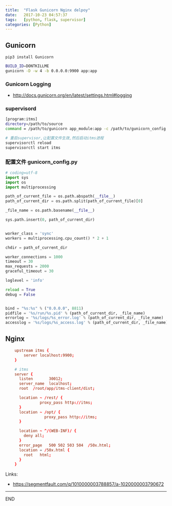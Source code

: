 ```yaml
---
title:  "Flask Gunicorn Nginx delpoy"
date:   2017-10-23 04:57:37
tags:   [python, flask, supervisor]
categories: [Python]
---
```


## Gunicorn

```
pip3 install Gunicorn
```

```sh
BUILD_ID=DONTKILLME
gunicorn -D -w 4 -b 0.0.0.0:9900 app:app
```

### Gunicorn Logging

- http://docs.gunicorn.org/en/latest/settings.html#logging

### supervisord

```sh
[program:itms]
directory=/path/to/source
command = /path/to/gunicorn app_module:app -c /path/to/gunicorn_config.py
```

```sh
# 重启supervisor,让配置文件生效,然后启动itms进程
supervisorctl reload
supervisorctl start itms
```


### 配置文件 gunicorn_config.py

```python
# coding=utf-8
import sys
import os
import multiprocessing

path_of_current_file = os.path.abspath(__file__)
path_of_current_dir = os.path.split(path_of_current_file)[0]

_file_name = os.path.basename(__file__)

sys.path.insert(0, path_of_current_dir)


worker_class = 'sync'
workers = multiprocessing.cpu_count() * 2 + 1

chdir = path_of_current_dir

worker_connections = 1000
timeout = 30
max_requests = 2000
graceful_timeout = 30

loglevel = 'info'

reload = True
debug = False


bind = "%s:%s" % ("0.0.0.0", 8811)
pidfile = '%s/run/%s.pid' % (path_of_current_dir, _file_name)
errorlog = '%s/logs/%s_error.log' % (path_of_current_dir, _file_name)
accesslog = '%s/logs/%s_access.log' % (path_of_current_dir, _file_name)

```

## Nginx

```conf
    upstream itms {
        server localhost:9900;
    }

    # itms
    server {
      listen       30012;
      server_name  localhost;
      root  /root/app/itms-client/dist;

      location ~ /rest/ {
               proxy_pass http://itms;
      }
      location ~ /opt/ {
                 proxy_pass http://itms;
      }

      location ~ ^/(WEB-INF)/ {
        deny all;
      }
      error_page   500 502 503 504  /50x.html;
      location = /50x.html {
        root   html;
      }
    }
```

Links:

- https://segmentfault.com/q/1010000003788857/a-1020000003790672

---
END

